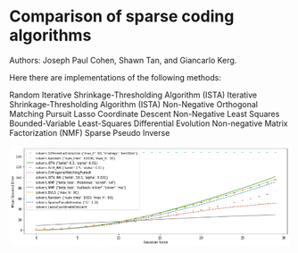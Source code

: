 # Comparison of sparse coding algorithms

Authors: Joseph Paul Cohen, Shawn Tan, and Giancarlo Kerg.

Here there are implementations of the following methods:

Random
Iterative Shrinkage-Thresholding Algorithm (ISTA)
Iterative Shrinkage-Thresholding Algorithm (ISTA) Non-Negative
Orthogonal Matching Pursuit
Lasso Coordinate Descent
Non-Negative Least Squares
Bounded-Variable Least-Squares
Differential Evolution
Non-negative Matrix Factorization (NMF)
Sparse Pseudo Inverse

![](eval.png)
